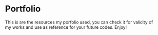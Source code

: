 # Portfolio
This is are the resources my porfolio used, you can check it for validity of my works and use as reference for your future codes. Enjoy!
